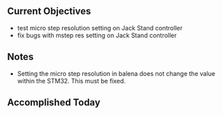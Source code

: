 ## Current Objectives
- test micro step resolution setting on Jack Stand controller
- fix bugs with mstep res setting on Jack Stand controller

## Notes
- Setting the micro step resolution in balena does not change the value within the 
STM32. This must be fixed.

## Accomplished Today

